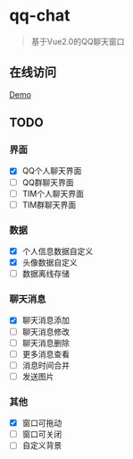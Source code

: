 # qq-chat

> 基于Vue2.0的QQ聊天窗口

## 在线访问

[Demo](https://hellodigua.github.io/qq-chat/dist/)

## TODO

### 界面

- [x] QQ个人聊天界面
- [ ] QQ群聊天界面
- [ ] TIM个人聊天界面
- [ ] TIM群聊天界面

### 数据

- [x] 个人信息数据自定义
- [x] 头像数据自定义
- [ ] 数据离线存储

### 聊天消息

- [x] 聊天消息添加
- [ ] 聊天消息修改
- [ ] 聊天消息删除
- [ ] 更多消息查看
- [ ] 消息时间合并
- [ ] 发送图片

### 其他
- [x] 窗口可拖动
- [ ] 窗口可关闭
- [ ] 自定义背景